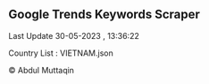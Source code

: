 

## Google Trends Keywords Scraper 
 
Last Update 30-05-2023 , 13:36:22

Country List :
VIETNAM.json



© Abdul Muttaqin 
